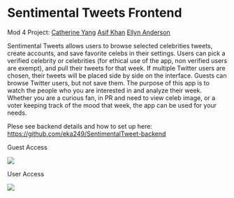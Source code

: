# Sentimental Tweets Frontend
Mod 4 Project:
[Catherine Yang](https://github.com/liahnee)
[Asif Khan](https://github.com/AKhan-CIR)
[Ellyn Anderson](https://github.com/eka249)

Sentimental Tweets allows users to browse selected celebrities tweets, create accounts, and save favorite celebs in their settings. 
Users can pick a verified celebrity or celebrities (for ethical use of the app, non verified users are exempt), and pull their tweets for that week. If multiple Twitter users are chosen, their tweets will be placed side by side on the interface. Guests can browse Twitter users, but not save them.
The purpose of this app is to watch the people who you are interested in and analyze their week. Whether you are a curious fan, in PR and need to view celeb image, or a voter keeping track of the mood that week, the app can be used for your needs.

Plese see backend details and how to set up here: https://github.com/eka249/SentimentalTweet-backend



Guest Access

![](name-of-giphy.gif)


User Access

![](UserAccessST.gif)
